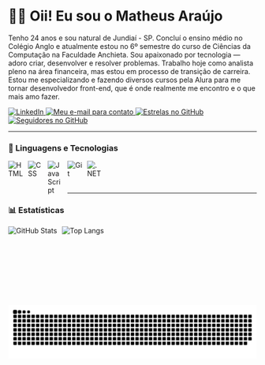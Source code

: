 # 🧑‍💻 Oii! Eu sou o Matheus Araújo

Tenho 24 anos e sou natural de Jundiaí - SP. Concluí o ensino médio no Colégio Anglo e atualmente estou no 6º semestre do curso de Ciências da Computação na Faculdade Anchieta.
Sou apaixonado por tecnologia — adoro criar, desenvolver e resolver problemas. Trabalho hoje como analista pleno na área financeira, mas estou em processo de transição de carreira. Estou me especializando e fazendo diversos cursos pela Alura para me tornar desenvolvedor front-end, que é onde realmente me encontro e o que mais amo fazer.

<a href="https://www.linkedin.com/in/matheus-araújo-b8b092227/" title="Meu LinkedIn">
    <img src="https://custom-icon-badges.demolab.com/badge/LinkedIn-0077B5?style=for-the-badge&logo=linkedin&logoColor=white" alt="LinkedIn">
</a>

<a href = "matheusaraujov99@gmail.com">
    <img src="https://img.shields.io/badge/-Gmail-%23333?style=for-the-badge&logo=gmail&logoColor=white" target="_blank" alt="Meu e-mail para contato">
</a>

<a href="https://github.com/matheusaraujov99?tab=repositories&sort=stargazers" title="Meus repositórios no GitHub">
    <img src="https://custom-icon-badges.demolab.com/github/stars/matheusaraujov99?color=55960c&style=for-the-badge&labelColor=488207&logo=star&label=estrelas" alt="Estrelas no GitHub">
</a>

<a href="https://github.com/matheusaraujov99?tab=followers" title="Meus seguidores no GitHub">
    <img src="https://custom-icon-badges.demolab.com/github/followers/matheusaraujov99?color=236ad3&labelColor=1155ba&style=for-the-badge&logo=github&label=Seguidores&logoColor=white" alt="Seguidores no GitHub">
</a>

---

### 🤖 Linguagens e Tecnologias

<img 
    align="left" 
    alt="HTML"
    title="HTML" 
    width="30px" 
    style="padding-right: 10px;" 
    src="https://cdn.jsdelivr.net/gh/devicons/devicon@latest/icons/html5/html5-original.svg" 
/>

<img 
    align="left" 
    alt="CSS" 
    title="CSS"
    width="30px" 
    style="padding-right: 10px;" 
    src="https://cdn.jsdelivr.net/gh/devicons/devicon@latest/icons/css3/css3-original.svg" 
/>

<img 
    align="left" 
    alt="JavaScript" 
    title="JavaScript"
    width="30px" 
    style="padding-right: 10px;" 
    src="https://cdn.jsdelivr.net/gh/devicons/devicon@latest/icons/javascript/javascript-original.svg" 
/>

<img 
    align="left" 
    alt="Git" 
    title="Git"
    width="30px" 
    style="padding-right: 10px;" 
    src="https://cdn.jsdelivr.net/gh/devicons/devicon@latest/icons/git/git-original.svg" 
/>

<img 
    align="left" 
    alt=".NET" 
    title=".NET"
    width="30px" 
    style="padding-right: 10px;" 
    src="https://cdn.jsdelivr.net/gh/devicons/devicon@latest/icons/dot-net/dot-net-original-wordmark.svg"
/>

<br/>
<br/>
<br/>

---

### 📊 Estatísticas

<p>
  <img 
    align="left" 
    alt="GitHub Stats" 
    height="160" 
    style="padding-right: 10px;" 
    src="https://github-readme-stats.vercel.app/api?username=matheusaraujov99&show_icons=true&theme=tokyonight&include_all_commits=true&locale=pt-br" 
  />

  <img 
    align="left" 
    alt="Top Langs" 
    height="160" 
    src="https://github-readme-stats.vercel.app/api/top-langs/?username=matheusaraujov99&layout=compact&theme=tokyonight&langs_count=8&custom_title=Tecnologias" 
  />
</p>

<br/>
<br/>
<br/>


<picture>
  <source
    media="(prefers-color-scheme: dark)"
    srcset="https://raw.githubusercontent.com/platane/snk/output/github-contribution-grid-snake-dark.svg"
  />
  <source
    media="(prefers-color-scheme: light)"
    srcset="https://raw.githubusercontent.com/platane/snk/output/github-contribution-grid-snake.svg"
  />
  <img
    alt="github contribution grid snake animation"
    src="https://raw.githubusercontent.com/platane/snk/output/github-contribution-grid-snake.svg"
  />
</picture>

